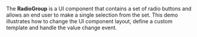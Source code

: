 The **RadioGroup** is&nbsp;a&nbsp;UI component that contains a&nbsp;set of&nbsp;radio buttons and allows an&nbsp;end user to&nbsp;make a&nbsp;single selection from the set. This demo illustrates how to&nbsp;change the UI component layout, define a&nbsp;custom template and handle the value change event.